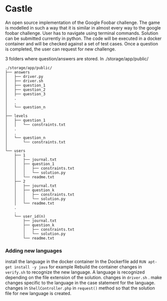 # Castle

An open source implementation of the Google Foobar challenge. The game is modelled in such a way that it is similar in almost every way to the google foobar challenge.
User has to navigate using terminal commands. Solution can be submitted currently in python. The code will be executed in a docker container and will be checked against a set of test cases.
Once a question is completed, the user can request for new challenge.

3 folders where question/answers are stored. In ./storage/app/public/
```
./storage/app/public/
├── answers
│   ├── driver.py
│   ├── driver.sh
│   ├── question_1
│   ├── question_2
│   ├── question_3
│   .
│   . 
│   └── question_n
│
├── levels
│   ├── question_1
│   │   └── constraints.txt
│   . 
│   .  
│   └── question_n
│       └── constraints.txt
│
└── users
    ├── 1
    │   ├── journal.txt
    │   ├── question_1
    │   │   ├── constraints.txt
    │   │   └── solution.py
    │   └── readme.txt
    ├── 2
    │   ├── journal.txt
    │   ├── question_k
    │   │   ├── constraints.txt
    │   │   └── solution.py
    │   └── readme.txt
    .
    .
    └── user_id(n)
        ├── journal.txt
        ├── question_k
        │   ├── constraints.txt
        │   └── solution.py
        └── readme.txt
```
### Adding new languages
install the language in the docker container
    In the Dockerfile add `RUN apt-get install -y java` for example
    Rebuild the container
changes in `verify.sh` to recognize the new language. A language is recognized depending on the file extension of the solution.
changes in `driver.sh` . make changes specific to the language in the case statement for the language.
changes in `ShellController.php` in `request()` method so that the solution file for new language is created.
